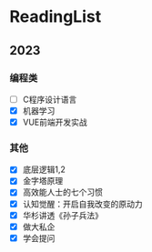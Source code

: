 # ReadingList

## 2023

### 编程类
- [ ] C程序设计语言
- [x] 机器学习
- [x] VUE前端开发实战

### 其他
- [x] 底层逻辑1,2
- [x] 金字塔原理
- [x] 高效能人士的七个习惯
- [x] 认知觉醒：开启自我改变的原动力
- [x] 华杉讲透《孙子兵法》
- [x] 做大私企
- [x] 学会提问 
